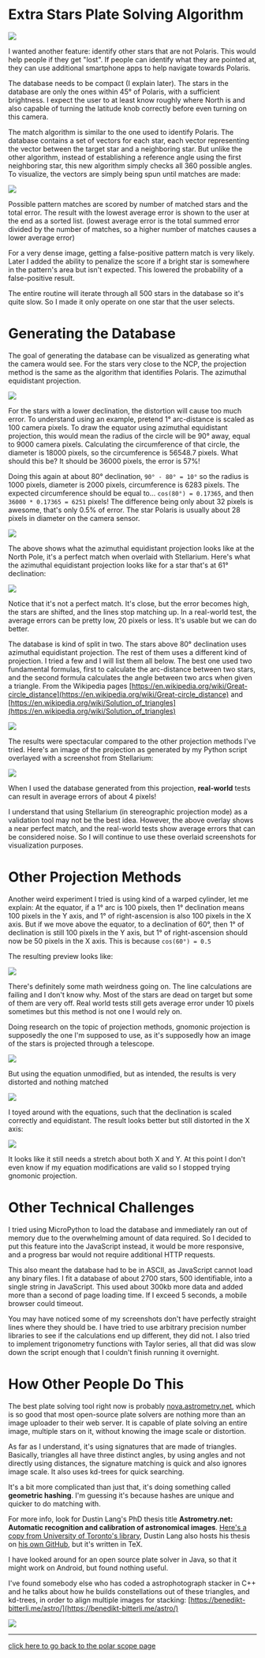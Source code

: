 Extra Stars Plate Solving Algorithm
===================================

![](img/platesolving.gif)

I wanted another feature: identify other stars that are not Polaris. This would help people if they get "lost". If people can identify what they are pointed at, they can use additional smartphone apps to help navigate towards Polaris.

The database needs to be compact (I explain later). The stars in the database are only the ones within 45° of Polaris, with a sufficient brightness. I expect the user to at least know roughly where North is and also capable of turning the latitude knob correctly before even turning on this camera.

The match algorithm is similar to the one used to identify Polaris. The database contains a set of vectors for each star, each vector representing the vector between the target star and a neighboring star. But unlike the other algorithm, instead of establishing a reference angle using the first neighboring star, this new algorithm simply checks all 360 possible angles. To visualize, the vectors are simply being spun until matches are made:

![](img/generic_platesolve_steps.png)

Possible pattern matches are scored by number of matched stars and the total error. The result with the lowest average error is shown to the user at the end as a sorted list. (lowest average error is the total summed error divided by the number of matches, so a higher number of matches causes a lower average error)

For a very dense image, getting a false-positive pattern match is very likely. Later I added the ability to penalize the score if a bright star is somewhere in the pattern's area but isn't expected. This lowered the probability of a false-positive result.

The entire routine will iterate through all 500 stars in the database so it's quite slow. So I made it only operate on one star that the user selects.

Generating the Database
=======================

The goal of generating the database can be visualized as generating what the camera would see. For the stars very close to the NCP, the projection method is the same as the algorithm that identifies Polaris. The azimuthal equidistant projection.

![](img/map_projections.png)

For the stars with a lower declination, the distortion will cause too much error. To understand using an example, pretend 1° arc-distance is scaled as 100 camera pixels. To draw the equator using azimuthal equidistant projection, this would mean the radius of the circle will be 90° away, equal to 9000 camera pixels. Calculating the circumference of that circle, the diameter is 18000 pixels, so the circumference is 56548.7 pixels. What should this be? It should be 36000 pixels, the error is 57%!

Doing this again at about 80° declination, `90° - 80° = 10°` so the radius is 1000 pixels, diameter is 2000 pixels, circumference is 6283 pixels. The expected circumference should be equal to... `cos(80°) = 0.17365`, and then `36000 * 0.17365 = 6251` pixels! The difference being only about 32 pixels is awesome, that's only 0.5% of error. The star Polaris is usually about 28 pixels in diameter on the camera sensor.

![](img/aep_on_ncp.png)

The above shows what the azimuthal equidistant projection looks like at the North Pole, it's a perfect match when overlaid with Stellarium. Here's what the azimuthal equidistant projection looks like for a star that's at 61° declination:

![](img/aep_screenshot_overlay.png)

Notice that it's not a perfect match. It's close, but the error becomes high, the stars are shifted, and the lines stop matching up. In a real-world test, the average errors can be pretty low, 20 pixels or less. It's usable but we can do better.

The database is kind of split in two. The stars above 80° declination uses azimuthal equidistant projection. The rest of them uses a different kind of projection. I tried a few and I will list them all below. The best one used two fundamental formulas, first to calculate the arc-distance between two stars, and the second formula calculates the angle between two arcs when given a triangle. From the Wikipedia pages [https://en.wikipedia.org/wiki/Great-circle_distance](https://en.wikipedia.org/wiki/Great-circle_distance) and [https://en.wikipedia.org/wiki/Solution_of_triangles](https://en.wikipedia.org/wiki/Solution_of_triangles)

![](img/spherical_equations.png)

The results were spectacular compared to the other projection methods I've tried. Here's an image of the projection as generated by my Python script overlayed with a screenshot from Stellarium:

![](img/spherical_coordinates_perfect_match.png)

When I used the database generated from this projection, **real-world** tests can result in average errors of about 4 pixels!

I understand that using Stellarium (in stereographic projection mode) as a validation tool may not be the best idea. However, the above overlay shows a near perfect match, and the real-world tests show average errors that can be considered noise. So I will continue to use these overlaid screenshots for visualization purposes.

Other Projection Methods
========================

Another weird experiment I tried is using kind of a warped cylinder, let me explain: At the equator, if a 1° arc is 100 pixels, then 1° declination means 100 pixels in the Y axis, and 1° of right-ascension is also 100 pixels in the X axis. But if we move above the equator, to a declination of 60°, then 1° of declination is still 100 pixels in the Y axis, but 1° of right-ascension should now be 50 pixels in the X axis. This is because `cos(60°) = 0.5`

The resulting preview looks like:

![](img/warpedcylinder_overlayed.png)

There's definitely some math weirdness going on. The line calculations are failing and I don't know why. Most of the stars are dead on target but some of them are very off. Real world tests still gets average error under 10 pixels sometimes but this method is not one I would rely on.

Doing research on the topic of projection methods, gnomonic projection is supposedly the one I'm supposed to use, as it's supposedly how an image of the stars is projected through a telescope.

![](img/gnomonic_projection_equation.png)

But using the equation unmodified, but as intended, the results is very distorted and nothing matched

![](img/gnomonic_original_overlayed.png)

I toyed around with the equations, such that the declination is scaled correctly and equidistant. The result looks better but still distorted in the X axis:

![](img/gnomonic_modified_overlayed.png)

It looks like it still needs a stretch about both X and Y. At this point I don't even know if my equation modifications are valid so I stopped trying gnomonic projection.

Other Technical Challenges
==========================

I tried using MicroPython to load the database and immediately ran out of memory due to the overwhelming amount of data required. So I decided to put this feature into the JavaScript instead, it would be more responsive, and a progress bar would not require additional HTTP requests.

This also meant the database had to be in ASCII, as JavaScript cannot load any binary files. I fit a database of about 2700 stars, 500 identifiable, into a single string in JavaScript. This used about 300kb more data and added more than a second of page loading time. If I exceed 5 seconds, a mobile browser could timeout.

You may have noticed some of my screenshots don't have perfectly straight lines where they should be. I have tried to use arbitrary precision number libraries to see if the calculations end up different, they did not. I also tried to implement trigonometry functions with Taylor series, all that did was slow down the script enough that I couldn't finish running it overnight.

How Other People Do This
========================

The best plate solving tool right now is probably [nova.astrometry.net](https://nova.astrometry.net/), which is so good that most open-source plate solvers are nothing more than an image uploader to their web server. It is capable of plate solving an entire image, multiple stars on it, without knowing the image scale or distortion.

As far as I understand, it's using signatures that are made of triangles. Basically, triangles all have three distinct angles, by using angles and not directly using distances, the signature matching is quick and also ignores image scale. It also uses kd-trees for quick searching.

It's a bit more complicated than just that, it's doing something called **geometric hashing**. I'm guessing it's because hashes are unique and quicker to do matching with.

For more info, look for Dustin Lang's PhD thesis title **Astrometry.net: Automatic recognition and calibration of astronomical images**. [Here's a copy from University of Toronto's library](https://tspace.library.utoronto.ca/bitstream/1807/19281/3/Lang_Dustin_A_200911_PhD_thesis.pdf), Dustin Lang also hosts his thesis on [his own GitHub](https://github.com/dstndstn/thesis), but it's written in TeX.

I have looked around for an open source plate solver in Java, so that it might work on Android, but found nothing useful.

I've found somebody else who has coded a astrophotograph stacker in C++ and he talks about how he builds constellations out of these triangles, and kd-trees, in order to align multiple images for stacking: [https://benedikt-bitterli.me/astro/](https://benedikt-bitterli.me/astro/)

[![](img/benedikt_star_stacking.gif)](https://benedikt-bitterli.me/astro/)

----------

[click here to go back to the polar scope page](https://frank26080115.github.io/OpenMV-Astrophotography-Gear/doc/Polar-Scope)
